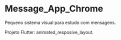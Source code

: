 # Message_App_Chrome

Pequeno sistema visual para estudo com mensagens.

Projeto Flutter: animated_resposive_layout.

